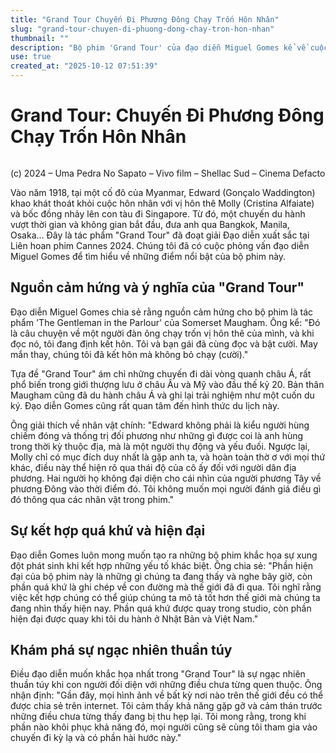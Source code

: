 ```yaml
---
title: "Grand Tour Chuyến Đi Phương Đông Chạy Trốn Hôn Nhân"
slug: "grand-tour-chuyen-di-phuong-dong-chay-tron-hon-nhan"
thumbnail: ""
description: "Bộ phim 'Grand Tour' của đạo diễn Miguel Gomes kể về cuộc phiêu lưu của một người đàn ông chạy trốn hôn nhân đến châu Á vào năm 1918 và khám phá những điều kỳ lạ. Tác phẩm đoạt giải Đạo diễn xuất sắc tại Liên hoan phim Cannes 2024, với một phần quay tại Việt Nam."
use: true
created_at: "2025-10-12 07:51:39"
---
```


# Grand Tour: Chuyến Đi Phương Đông Chạy Trốn Hôn Nhân

![]()

(c) 2024 – Uma Pedra No Sapato – Vivo film – Shellac Sud – Cinema Defacto

Vào năm 1918, tại một cố đô của Myanmar, Edward (Gonçalo Waddington) khao khát thoát khỏi cuộc hôn nhân với vị hôn thê Molly (Cristina Alfaiate) và bốc đồng nhảy lên con tàu đi Singapore. Từ đó, một chuyến du hành vượt thời gian và không gian bắt đầu, đưa anh qua Bangkok, Manila, Osaka... Đây là tác phẩm "Grand Tour" đã đoạt giải Đạo diễn xuất sắc tại Liên hoan phim Cannes 2024. Chúng tôi đã có cuộc phỏng vấn đạo diễn Miguel Gomes để tìm hiểu về những điểm nổi bật của bộ phim này.

## Nguồn cảm hứng và ý nghĩa của "Grand Tour"

Đạo diễn Miguel Gomes chia sẻ rằng nguồn cảm hứng cho bộ phim là tác phẩm 'The Gentleman in the Parlour' của Somerset Maugham. Ông kể: "Đó là câu chuyện về một người đàn ông chạy trốn vị hôn thê của mình, và khi đọc nó, tôi đang định kết hôn. Tôi và bạn gái đã cùng đọc và bật cười. May mắn thay, chúng tôi đã kết hôn mà không bỏ chạy (cười)."

Tựa đề "Grand Tour" ám chỉ những chuyến đi dài vòng quanh châu Á, rất phổ biến trong giới thượng lưu ở châu Âu và Mỹ vào đầu thế kỷ 20. Bản thân Maugham cũng đã du hành châu Á và ghi lại trải nghiệm như một cuốn du ký. Đạo diễn Gomes cũng rất quan tâm đến hình thức du lịch này.

Ông giải thích về nhân vật chính: "Edward không phải là kiểu người hùng chiếm đóng và thống trị đối phương như những gì được coi là anh hùng trong thời kỳ thuộc địa, mà là một người thụ động và yếu đuối. Ngược lại, Molly chỉ có mục đích duy nhất là gặp anh ta, và hoàn toàn thờ ơ với mọi thứ khác, điều này thể hiện rõ qua thái độ của cô ấy đối với người dân địa phương. Hai người họ không đại diện cho cái nhìn của người phương Tây về phương Đông vào thời điểm đó. Tôi không muốn mọi người đánh giá điều gì đó thông qua các nhân vật trong phim."

## Sự kết hợp quá khứ và hiện đại

Đạo diễn Gomes luôn mong muốn tạo ra những bộ phim khắc họa sự xung đột phát sinh khi kết hợp những yếu tố khác biệt. Ông chia sẻ: "Phần hiện đại của bộ phim này là những gì chúng ta đang thấy và nghe bây giờ, còn phần quá khứ là ghi chép về con đường mà thế giới đã đi qua. Tôi nghĩ rằng việc kết hợp chúng có thể giúp chúng ta mô tả tốt hơn thế giới mà chúng ta đang nhìn thấy hiện nay. Phần quá khứ được quay trong studio, còn phần hiện đại được quay khi tôi du hành ở Nhật Bản và Việt Nam."

## Khám phá sự ngạc nhiên thuần túy

Điều đạo diễn muốn khắc họa nhất trong "Grand Tour" là sự ngạc nhiên thuần túy khi con người đối diện với những điều chưa từng quen thuộc. Ông nhận định: "Gần đây, mọi hình ảnh về bất kỳ nơi nào trên thế giới đều có thể được chia sẻ trên internet. Tôi cảm thấy khả năng gặp gỡ và cảm thán trước những điều chưa từng thấy đang bị thu hẹp lại. Tôi mong rằng, trong khi phần nào khôi phục khả năng đó, mọi người cũng sẽ cùng tôi tham gia vào chuyến đi kỳ lạ và có phần hài hước này."